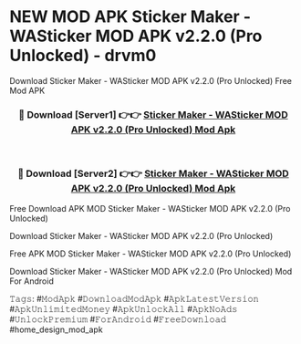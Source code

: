 # NEW MOD APK Sticker Maker - WASticker MOD APK v2.2.0 (Pro Unlocked) - drvm0
Download Sticker Maker - WASticker MOD APK v2.2.0 (Pro Unlocked) Free Mod APK

<div align="center">
<h3>🔴 Download [Server1] 👉👉 <a href="https://apk-comot.site?title=Sticker_Maker_-_WASticker_MOD_APK_v2.2.0_(Pro_Unlocked)">Sticker Maker - WASticker MOD APK v2.2.0 (Pro Unlocked) Mod Apk</a></h3><br>

<h3>🔴 Download [Server2] 👉👉 <a href="https://apk-comot.site?title=Sticker_Maker_-_WASticker_MOD_APK_v2.2.0_(Pro_Unlocked)">Sticker Maker - WASticker MOD APK v2.2.0 (Pro Unlocked) Mod Apk</a></h3>
</div>


Free Download APK MOD Sticker Maker - WASticker MOD APK v2.2.0 (Pro Unlocked)

Download Sticker Maker - WASticker MOD APK v2.2.0 (Pro Unlocked) 

Free APK MOD Sticker Maker - WASticker MOD APK v2.2.0 (Pro Unlocked) 

Download Sticker Maker - WASticker MOD APK v2.2.0 (Pro Unlocked) Mod For Android

𝚃𝚊𝚐𝚜: #𝙼𝚘𝚍𝙰𝚙𝚔 #𝙳𝚘𝚠𝚗𝚕𝚘𝚊𝚍𝙼𝚘𝚍𝙰𝚙𝚔 #𝙰𝚙𝚔𝙻𝚊𝚝𝚎𝚜𝚝𝚅𝚎𝚛𝚜𝚒𝚘𝚗 #𝙰𝚙𝚔𝚄𝚗𝚕𝚒𝚖𝚒𝚝𝚎𝚍𝙼𝚘𝚗𝚎𝚢 #𝙰𝚙𝚔𝚄𝚗𝚕𝚘𝚌𝚔𝙰𝚕𝚕 #𝙰𝚙𝚔𝙽𝚘𝙰𝚍𝚜 #𝚄𝚗𝚕𝚘𝚌𝚔𝙿𝚛𝚎𝚖𝚒𝚞𝚖 #𝙵𝚘𝚛𝙰𝚗𝚍𝚛𝚘𝚒𝚍 #𝙵𝚛𝚎𝚎𝙳𝚘𝚠𝚗𝚕𝚘𝚊𝚍 #home_design_mod_apk